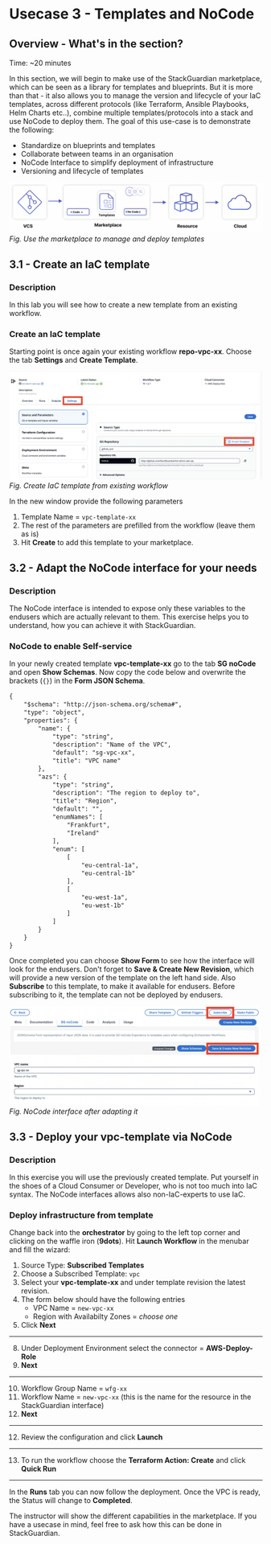 # Usecase 3 - Templates and NoCode

## Overview - What's in the section?
Time: ~20 minutes

In this section, we will begin to make use of the StackGuardian marketplace, which can be seen as a library for templates and blueprints. But it is more than that - it also allows you to manage the version and lifecycle of your IaC templates, across different protocols (like Terraform, Ansible Playbooks, Helm Charts etc..), combine multiple templates/protocols into a stack and use NoCode to deploy them. 
The goal of this use-case is to demonstrate the following:

* Standardize on blueprints and templates
* Collaborate between teams in an organisation
* NoCode Interface to simplify deployment of infrastructure
* Versioning and lifecycle of templates


![Usecase 3](image/usecase2.png)
_Fig. Use the marketplace to manage and deploy templates_

## 3.1 - Create an IaC template
### Description
In this lab you will see how to create a new template from an existing workflow.


### Create an IaC template
Starting point is once again your existing workflow **repo-vpc-xx**. 
Choose the tab **Settings** and **Create Template**.
  
![Create Template](image/create-template-from-wf.png) 
_Fig. Create IaC template from existing workflow_  

In the new window provide the following parameters
1. Template Name = ``vpc-template-xx``
2. The rest of the parameters are prefilled from the workflow (leave them as is)
3. Hit **Create** to add this template to your marketplace.


## 3.2 - Adapt the NoCode interface for your needs
### Description
The NoCode interface is intended to expose only these variables to the endusers which are actually relevant to them. 
This exercise helps you to understand, how you can achieve it with StackGuardian.

### NoCode to enable Self-service
In your newly created template **vpc-template-xx** go to the tab **SG noCode** and open **Show Schemas**. 
Now copy the code below and overwrite the brackets (``{}``) in the **Form JSON Schema**. 

```
{
    "$schema": "http://json-schema.org/schema#",
    "type": "object",
    "properties": {
        "name": {
            "type": "string",
            "description": "Name of the VPC",
            "default": "sg-vpc-xx",
            "title": "VPC name"
        },
        "azs": {
            "type": "string",
            "description": "The region to deploy to",
            "title": "Region",
            "default": "",
            "enumNames": [
                "Frankfurt",
                "Ireland"
            ],
            "enum": [
                [
                    "eu-central-1a",
                    "eu-central-1b"
                ],
                [
                    "eu-west-1a",
                    "eu-west-1b"
                ]
            ]
        }
    }
}

```

Once completed you can choose **Show Form** to see how the interface will look for the endusers. 
Don't forget to **Save & Create New Revision**, which will provide a new version of the template on the left hand side. 
Also **Subscribe** to this template, to make it available for endusers. Before subscribing to it, the template can not be deployed by endusers.

![NoCode interface](image/save-create-subscribe.png) 
_Fig. NoCode interface after adapting it_  

## 3.3 - Deploy your vpc-template via NoCode
### Description
In this exercise you will use the previously created template. 
Put yourself in the shoes of a Cloud Consumer or Developer, who is not too much into IaC syntax. The NoCode interfaces allows also non-IaC-experts to use IaC.

### Deploy infrastructure from template
Change back into the **orchestrator** by going to the left top corner and clicking on the waffle iron (**9dots**).
Hit **Launch Workflow** in the menubar and fill the wizard:

1. Source Type: **Subscribed Templates**
2. Choose a Subscribed Template: ``vpc``
3. Select your **vpc-template-xx** and under template revision the latest revision.
4. The form below should have the following entries
    * VPC Name = ``new-vpc-xx``
    * Region with Availabilty Zones =  _choose one_
5. Click **Next**
---

8. Under Deployment Environment select the connector = **AWS-Deploy-Role**
9. **Next**
---
10. Workflow Group Name = ``wfg-xx``
11. Workflow Name = ``new-vpc-xx`` (this is the name for the resource in the StackGuardian interface)
12. **Next**
---
12. Review the configuration and click **Launch**
---
13. To run the workflow choose the **Terraform Action: Create** and click **Quick Run**
---

In the **Runs** tab you can now follow the deployment. Once the VPC is ready, the Status will change to **Completed**. 

The instructor will show the different capabilities in the marketplace. If you have a usecase in mind, feel free to ask how this can be done in StackGuardian.
